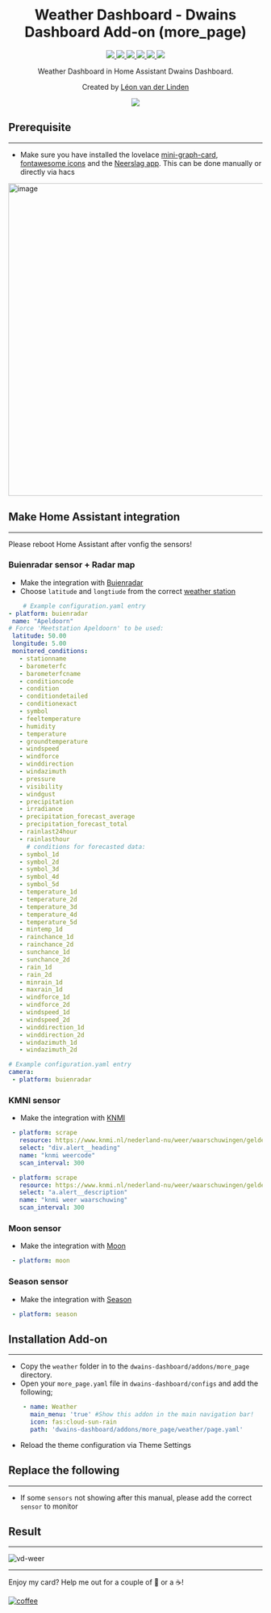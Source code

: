 <h1 align="center">Weather Dashboard - Dwains Dashboard Add-on (more_page)</h1> 


<p align="center">
  <a href="https://dwainscheeren.github.io/dwains-lovelace-dashboard/">
    <img src="https://img.shields.io/badge/Dwains%20Dashboard-Default-299ec2.svg" />
  </a>
  <a href="https://github.com/custom-components/hacs">
    <img src="https://img.shields.io/badge/HACS-Default-orange.svg" />
  </a>
  <a href="https://github.com/LRvdLinden/weather_dd_addon">
    <img src="https://img.shields.io/github/v/release/LRvdLinden/weather_dd_addon" />
  </a>
      <a href="https://github.com/LRvdLinden/weather_dd_addon">
    <img src="https://img.shields.io/github/downloads/LRvdLinden/weather_dd_addon/latest/total?color=purple&label=%20release%20Downloads" />
  </a>
    <a href="https://github.com/LRvdLinden/">
    <img src="https://img.shields.io/github/followers/LRvdLinden?style=social" />
  </a>
    </a>
    <a href="https://discord.gg/7yt64uX">
    <img src="https://img.shields.io/discord/688401603811999885" />
  </a>
</p>
<p align="center">Weather Dashboard in Home Assistant Dwains Dashboard.</p>


<p align="center">Created by <a href="https://github.com/LRvdLinden">Léon van der Linden</a>
</p> 


<p align="center">
  <img src="https://image.freepik.com/free-vector/weather-vector-banner_36298-522.jpg" />
</p>



## Prerequisite
---
- Make sure you have installed the lovelace [mini-graph-card](https://github.com/kalkih/mini-graph-card), [fontawesome icons](https://github.com/thomasloven/hass-fontawesome) and the [Neerslag app](https://github.com/aex351/home-assistant-neerslag-app). This can be done manually or directly via hacs

<img width="618" alt="image" src="https://user-images.githubusercontent.com/77990847/114733529-b6ca1a00-9d43-11eb-876a-6f4beda466ec.png">



## Make Home Assistant integration 
---
Please reboot Home Assistant after vonfig the sensors!

### Buienradar sensor + Radar map
- Make the integration with [Buienradar](https://www.home-assistant.io/integrations/sensor.buienradar/)
- Choose `latitude` and `longtiude` from the correct [weather station](https://www.google.com/maps/d/embed?mid=1NivHkTGQUOs0dwQTnTMZi8Uatj0&ll=52.92957401169076%2C5.184999999999995&z=7) 
 ```yaml
     # Example configuration.yaml entry
- platform: buienradar
  name: "Apeldoorn"
 # Force 'Meetstation Apeldoorn' to be used:
  latitude: 50.00
  longitude: 5.00
  monitored_conditions:
    - stationname
    - barometerfc
    - barometerfcname
    - conditioncode
    - condition
    - conditiondetailed
    - conditionexact
    - symbol
    - feeltemperature
    - humidity
    - temperature
    - groundtemperature
    - windspeed
    - windforce
    - winddirection
    - windazimuth
    - pressure
    - visibility
    - windgust
    - precipitation
    - irradiance
    - precipitation_forecast_average
    - precipitation_forecast_total
    - rainlast24hour
    - rainlasthour
      # conditions for forecasted data:
    - symbol_1d
    - symbol_2d
    - symbol_3d
    - symbol_4d
    - symbol_5d
    - temperature_1d
    - temperature_2d
    - temperature_3d
    - temperature_4d
    - temperature_5d
    - mintemp_1d
    - rainchance_1d
    - rainchance_2d
    - sunchance_1d
    - sunchance_2d
    - rain_1d
    - rain_2d
    - minrain_1d
    - maxrain_1d
    - windforce_1d
    - windforce_2d
    - windspeed_1d
    - windspeed_2d
    - winddirection_1d
    - winddirection_2d
    - windazimuth_1d
    - windazimuth_2d
```



 ```yaml
# Example configuration.yaml entry
camera:
  - platform: buienradar
```

### KMNI sensor
- Make the integration with [KNMI](https://www.home-assistant.io/integrations/scrape/)
 ```yaml
  - platform: scrape
    resource: https://www.knmi.nl/nederland-nu/weer/waarschuwingen/gelderland #change provincie
    select: "div.alert__heading"
    name: "knmi weercode"
    scan_interval: 300

  - platform: scrape
    resource: https://www.knmi.nl/nederland-nu/weer/waarschuwingen/gelderland #change provincie
    select: "a.alert__description"
    name: "knmi weer waarschuwing"
    scan_interval: 300    
```

### Moon sensor
- Make the integration with [Moon](https://www.home-assistant.io/integrations/moon/)
 ```yaml
  - platform: moon   
```

### Season sensor
- Make the integration with [Season](https://www.home-assistant.io/integrations/season/)
 ```yaml
  - platform: season  
```


## Installation Add-on
---
- Copy the `weather` folder in to the `dwains-dashboard/addons/more_page` directory.
- Open your `more_page.yaml` file in `dwains-dashboard/configs` and add the following;
 ```yaml
     - name: Weather
       main_menu: 'true' #Show this addon in the main navigation bar!
       icon: fas:cloud-sun-rain
       path: 'dwains-dashboard/addons/more_page/weather/page.yaml'
```
- Reload the theme configuration via Theme Settings

## Replace the following
---
- If some `sensors` not showing after this manual, please add the correct `sensor` to monitor



## Result
---
![vd-weer](https://user-images.githubusercontent.com/77990847/114725586-e590c200-9d3c-11eb-8c2d-ad4bbd616815.png)



---
Enjoy my card? Help me out for a couple of :beers: or a :coffee:!

[![coffee](https://www.buymeacoffee.com/assets/img/custom_images/black_img.png)](https://www.buymeacoffee.com/LRvdLinden)
